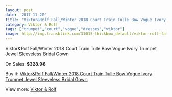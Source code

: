 ```yaml
---
layout: post
date: '2017-11-20'
title: "Viktor&Rolf Fall/Winter 2018 Court Train Tulle Bow Vogue Ivory Trumpet Jewel Sleeveless Bridal Gown"
category: Viktor & Rolf
tags: ["trumpet","court","vogue","dresses","viktor"]
image: http://img.transblink.com/31015-thickbox_default/viktor-rolf-fall-winter-2018-court-train-tulle-bow-vogue-ivory-trumpet-jewel-sleeveless-bridal-gown.jpg
---
```

Viktor&Rolf Fall/Winter 2018 Court Train Tulle Bow Vogue Ivory Trumpet Jewel Sleeveless Bridal Gown

On Sales: **$328.98**
<a href="https://www.transblink.com/en/viktor-rolf/10389-viktor-rolf-fall-winter-2018-court-train-tulle-bow-vogue-ivory-trumpet-jewel-sleeveless-bridal-gown.html"><amp-img layout="responsive" width="600" height="600" src="//img.transblink.com/31015-thickbox_default/viktor-rolf-fall-winter-2018-court-train-tulle-bow-vogue-ivory-trumpet-jewel-sleeveless-bridal-gown.jpg" alt="Viktor&Rolf Fall/Winter 2018 Court Train Tulle Bow Vogue Ivory Trumpet Jewel Sleeveless Bridal Gown 0" /></a>
<a href="https://www.transblink.com/en/viktor-rolf/10389-viktor-rolf-fall-winter-2018-court-train-tulle-bow-vogue-ivory-trumpet-jewel-sleeveless-bridal-gown.html"><amp-img layout="responsive" width="600" height="600" src="//img.transblink.com/31018-thickbox_default/viktor-rolf-fall-winter-2018-court-train-tulle-bow-vogue-ivory-trumpet-jewel-sleeveless-bridal-gown.jpg" alt="Viktor&Rolf Fall/Winter 2018 Court Train Tulle Bow Vogue Ivory Trumpet Jewel Sleeveless Bridal Gown 1" /></a>
<a href="https://www.transblink.com/en/viktor-rolf/10389-viktor-rolf-fall-winter-2018-court-train-tulle-bow-vogue-ivory-trumpet-jewel-sleeveless-bridal-gown.html"><amp-img layout="responsive" width="600" height="600" src="//img.transblink.com/31017-thickbox_default/viktor-rolf-fall-winter-2018-court-train-tulle-bow-vogue-ivory-trumpet-jewel-sleeveless-bridal-gown.jpg" alt="Viktor&Rolf Fall/Winter 2018 Court Train Tulle Bow Vogue Ivory Trumpet Jewel Sleeveless Bridal Gown 2" /></a>
<a href="https://www.transblink.com/en/viktor-rolf/10389-viktor-rolf-fall-winter-2018-court-train-tulle-bow-vogue-ivory-trumpet-jewel-sleeveless-bridal-gown.html"><amp-img layout="responsive" width="600" height="600" src="//img.transblink.com/31016-thickbox_default/viktor-rolf-fall-winter-2018-court-train-tulle-bow-vogue-ivory-trumpet-jewel-sleeveless-bridal-gown.jpg" alt="Viktor&Rolf Fall/Winter 2018 Court Train Tulle Bow Vogue Ivory Trumpet Jewel Sleeveless Bridal Gown 3" /></a>

Buy it: [Viktor&Rolf Fall/Winter 2018 Court Train Tulle Bow Vogue Ivory Trumpet Jewel Sleeveless Bridal Gown](https://www.transblink.com/en/viktor-rolf/10389-viktor-rolf-fall-winter-2018-court-train-tulle-bow-vogue-ivory-trumpet-jewel-sleeveless-bridal-gown.html "Viktor&Rolf Fall/Winter 2018 Court Train Tulle Bow Vogue Ivory Trumpet Jewel Sleeveless Bridal Gown")

View more: [Viktor & Rolf](https://www.transblink.com/en/97-viktor-rolf "Viktor & Rolf")